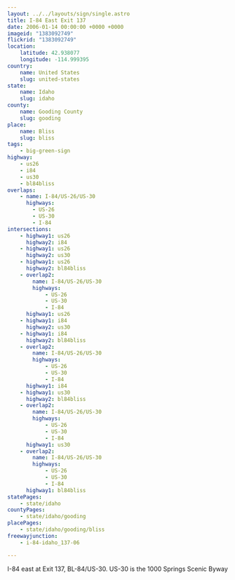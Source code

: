 ```yaml
---
layout: ../../layouts/sign/single.astro
title: I-84 East Exit 137
date: 2006-01-14 00:00:00 +0000 +0000
imageid: "1383092749"
flickrid: "1383092749"
location:
    latitude: 42.938077
    longitude: -114.999395
country:
    name: United States
    slug: united-states
state:
    name: Idaho
    slug: idaho
county:
    name: Gooding County
    slug: gooding
place:
    name: Bliss
    slug: bliss
tags:
    - big-green-sign
highway:
    - us26
    - i84
    - us30
    - bl84bliss
overlaps:
    - name: I-84/US-26/US-30
      highways:
        - US-26
        - US-30
        - I-84
intersections:
    - highway1: us26
      highway2: i84
    - highway1: us26
      highway2: us30
    - highway1: us26
      highway2: bl84bliss
    - overlap2:
        name: I-84/US-26/US-30
        highways:
            - US-26
            - US-30
            - I-84
      highway1: us26
    - highway1: i84
      highway2: us30
    - highway1: i84
      highway2: bl84bliss
    - overlap2:
        name: I-84/US-26/US-30
        highways:
            - US-26
            - US-30
            - I-84
      highway1: i84
    - highway1: us30
      highway2: bl84bliss
    - overlap2:
        name: I-84/US-26/US-30
        highways:
            - US-26
            - US-30
            - I-84
      highway1: us30
    - overlap2:
        name: I-84/US-26/US-30
        highways:
            - US-26
            - US-30
            - I-84
      highway1: bl84bliss
statePages:
    - state/idaho
countyPages:
    - state/idaho/gooding
placePages:
    - state/idaho/gooding/bliss
freewayjunction:
    - i-84-idaho_137-06

---
```

I-84 east at Exit 137, BL-84/US-30.  US-30 is the 1000 Springs Scenic Byway